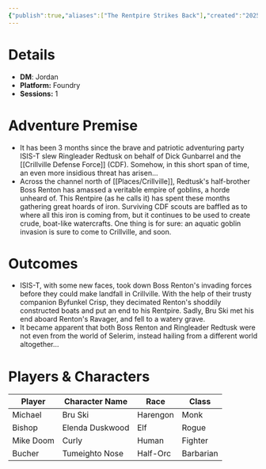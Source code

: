 ```yaml
---
{"publish":true,"aliases":["The Rentpire Strikes Back"],"created":"2025-10-16T09:27:58.000-04:00","modified":"2025-10-16T14:52:33.424-04:00","published":"2025-10-16T14:52:33.424-04:00","cssclasses":"","DM":"Jordan","Players":["Michael","Bishop","Mike Doom","Bucher"],"Platform":"Foundry","Sessions":1,"Start Date":"2024-09-12"}
---
```


# Details
- **DM**: Jordan
- **Platform:** Foundry
- **Sessions:** 1

# Adventure Premise
- It has been 3 months since the brave and patriotic adventuring party ISIS-T slew Ringleader Redtusk on behalf of Dick Gunbarrel and the [[Crillville Defense Force]] (CDF). Somehow, in this short span of time, an even more insidious threat has arisen...
- Across the channel north of [[Places/Crillville]], Redtusk's half-brother Boss Renton has amassed a veritable empire of goblins, a horde unheard of. This Rentpire (as he calls it) has spent these months gathering great hoards of iron. Surviving CDF scouts are baffled as to where all this iron is coming from, but it continues to be used to create crude, boat-like watercrafts. One thing is for sure: an aquatic goblin invasion is sure to come to Crillville, and soon.

# Outcomes
- ISIS-T, with some new faces, took down Boss Renton's invading forces before they could make landfall in Crillville. With the help of their trusty companion Byfunkel Crisp, they decimated Renton's shoddily constructed boats and put an end to his Rentpire. Sadly, Bru Ski met his end aboard Renton's Ravager, and fell to a watery grave.
- It became apparent that both Boss Renton and Ringleader Redtusk were not even from the world of Selerim, instead hailing from a different world altogether…

# Players & Characters
| Player              | Character Name   | Race     | Class     |
| ------------------- | ---------------- | -------- | --------- |
| Michael | Bru Ski          | Harengon | Monk      |
| Bishop | Elenda Duskwood  | Elf      | Rogue     |
| Mike Doom | Curly            | Human    | Fighter   |
| Bucher | Tumeighto Nose   | Half-Orc | Barbarian |
